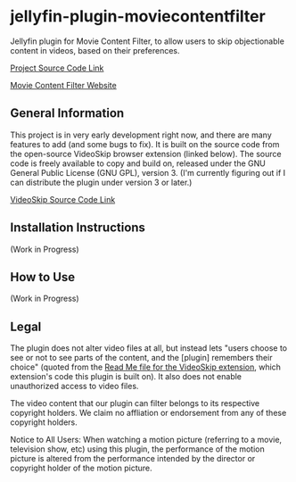 # jellyfin-plugin-moviecontentfilter

Jellyfin plugin for Movie Content Filter, to allow users to skip objectionable content in videos, based on their preferences.

[Project Source Code Link](https://github.com/jacob-willden/jellyfin-plugin-moviecontentfilter/)

[Movie Content Filter Website](https://www.moviecontentfilter.com/)

## General Information

This project is in very early development right now, and there are many features to add (and some bugs to fix). It is built on the source code from the open-source VideoSkip browser extension (linked below). The source code is freely available to copy and build on, released under the GNU General Public License (GNU GPL), version 3. (I'm currently figuring out if I can distribute the plugin under version 3 or later.)

[VideoSkip Source Code Link](https://github.com/fruiz500/VideoSkip-extension/)

## Installation Instructions

(Work in Progress)

## How to Use

(Work in Progress)

## Legal

The plugin does not alter video files at all, but instead lets "users choose to see or not to see parts of the content, and the [plugin] remembers their choice" (quoted from the [Read Me file for the VideoSkip extension](https://github.com/fruiz500/VideoSkip-extension/blob/master/README.md), which extension's code this plugin is built on). It also does not enable unauthorized access to video files.

The video content that our plugin can filter belongs to its respective copyright holders. We claim no affliation or endorsement from any of these copyright holders.

Notice to All Users: When watching a motion picture (referring to a movie, television show, etc) using this plugin, the performance of the motion picture is altered from the performance intended by the director or copyright holder of the motion picture.